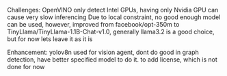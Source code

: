 Challenges:
OpenVINO only detect Intel GPUs, having only Nvidia GPU can cause very slow inferencing
Due to local constraint, no good enough model can be used, however, improved from facebook/opt-350m to TinyLlama/TinyLlama-1.1B-Chat-v1.0, generally llama3.2 is a good choice, but for now lets leave it as it is

Enhancement:
yolov8n used for vision agent, dont do good in graph detection, have better specified model to do it.
to add license, which is not done for now